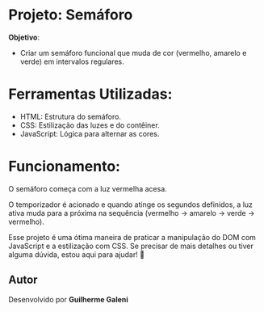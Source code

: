 # Projeto: Semáforo
**Objetivo**:
 - Criar um semáforo funcional que muda de cor (vermelho, amarelo e verde) em intervalos regulares.

# Ferramentas Utilizadas:
 - HTML: Estrutura do semáforo.
 - CSS: Estilização das luzes e do contêiner.
 - JavaScript: Lógica para alternar as cores.

# Funcionamento:
O semáforo começa com a luz vermelha acesa.

O temporizador é acionado e quando atinge os segundos definidos, a luz ativa muda para a próxima na sequência (vermelho -> amarelo -> verde -> vermelho).

Esse projeto é uma ótima maneira de praticar a manipulação do DOM com JavaScript e a estilização com CSS. Se precisar de mais detalhes ou tiver alguma dúvida, estou aqui para ajudar! 🚦

## Autor
Desenvolvido por **Guilherme Galeni**

